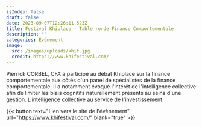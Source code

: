 ```yaml
---
isIndex: false
draft: false
date: 2023-09-07T12:26:11.523Z
title: Festival Khiplace - Table ronde Finance Comportementale
description: ""
categories: Évènement
image:
  src: /images/uploads/khif.jpg
  credit: https://www.khifestival.com/
---
```

Pierrick CORBEL, CFA a participé au débat Khiplace sur la finance comportementale aux côtés d'un panel de spécialistes de la finance comportementale.
Il a notamment évoqué l'intérêt de l'intelligence collective afin de limiter les biais cognitifs naturellement présents au seins d'une gestion.
L'intelligence collective au service de l'investissement.

{{< button text="Lien vers le site de l'évènement" url="https://www.khifestival.com/" blank="true" >}}